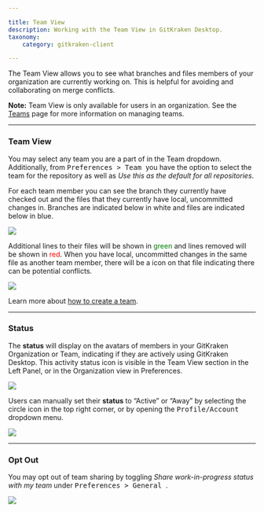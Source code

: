 ```yaml
---

title: Team View
description: Working with the Team View in GitKraken Desktop.
taxonomy:
    category: gitkraken-client

---
```


The <i class="fas fa-users"></i> Team View allows you to see what branches and files members of your organization are currently working on. This is helpful for avoiding and collaborating on merge conflicts.

<div class="callout callout--basic">
    <p><strong>Note:</strong> Team View is only available for users in an organization. See the <a href="/start-here/teams/">Teams</a> page for more information on managing teams.</p>
</div>

***

### Team View

You may select any team you are a part of in the Team dropdown. Additionally, from <kbd> Preferences > Team </kbd> you have the option to select the team for the repository as well as _Use this as the default for all repositories_.

For each team member you can see the branch they currently have checked out and the files that they currently have local, uncommitted changes in. Branches are indicated below in white and files are indicated below in blue.

<img src="/wp-content/uploads/branch-and-file.png" srcset="/wp-content/uploads/branch-and-file.png" class="img-bordered img-responsive center">

Additional lines to their files will be shown in <span style="color: green;">green</span> and lines removed will be shown in <span style="color: red;">red</span>. When you have local, uncommitted changes in the same file as another team member, there will be a <i class="fas fa-exclamation-triangle" style="color:orange"></i> icon on that file indicating there can be potential conflicts.

<img src="/wp-content/uploads/file-changes.png" srcset="/wp-content/uploads/file-changes.png" class="img-bordered img-responsive center">

Learn more about [how to create a team](/start-here/teams/).

***

### Status

The  <i class="fas fa-circle" style="color:green"></i> **status**  will display on the avatars of members in your GitKraken Organization or Team, indicating if they are actively using GitKraken Desktop. This activity status icon is visible in the Team View section in the Left Panel, or in the Organization view in Preferences.

<img src="/wp-content/uploads/status-in-teams.png" class="img-bordered img-responsive center">

Users can manually set their **status** to “Active” or “Away” by selecting the circle icon in the top right corner, or by opening the <kbd>Profile/Account</kbd> dropdown menu.

<img src="/wp-content/uploads/status-by-profile.png" srcset="/wp-content/uploads/status-by-profile@2x.png" class="img-bordered img-responsive center">




***

### Opt Out

You may opt out of team sharing by toggling _Share work-in-progress status with my team_ under <kbd> Preferences > General </kbd>.

<img src="/wp-content/uploads/team-setting.png" srcset="/wp-content/uploads/team-setting@2x.png" class="img-bordered img-responsive center">